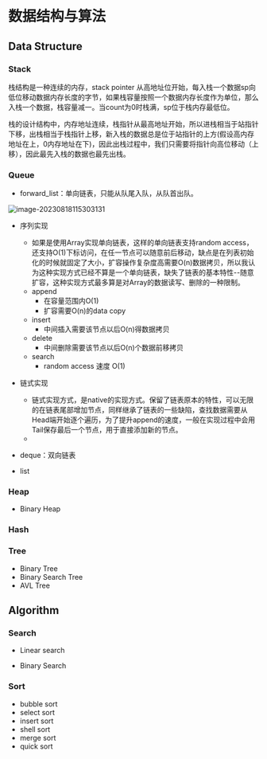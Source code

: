 # 数据结构与算法

## Data Structure

### Stack

栈结构是一种连续的内存，stack pointer 从高地址位开始，每入栈一个数据sp向低位移动数据内存长度的字节，如果栈容量按照一个数据内存长度作为单位，那么入栈一个数据，栈容量减一。当count为0时栈满，sp位于栈内存最低位。

栈的设计结构中，内存地址连续，栈指针从最高地址开始，所以进栈相当于站指针下移，出栈相当于栈指针上移，新入栈的数据总是位于站指针的上方(假设高内存地址在上，0内存地址在下)，因此出栈过程中，我们只需要将指针向高位移动（上移），因此最先入栈的数据也最先出栈。

### Queue

* forward_list：单向链表，只能从队尾入队，从队首出队。

![image-20230818115303131](/home/sparkai/CLionProjects/CPPDataStructure/images/image-20230818115303131.png)

* 序列实现
  * 如果是使用Array实现单向链表，这样的单向链表支持random access，还支持O(1)下标访问，在任一节点可以随意前后移动，缺点是在列表初始化的时候就固定了大小，扩容操作复杂度高需要O(n)数据拷贝，所以我认为这种实现方式已经不算是一个单向链表，缺失了链表的基本特性--随意扩容，这种实现方式最多算是对Array的数据读写、删除的一种限制。
  * append
    * 在容量范围内O(1)
    * 扩容需要O(n)的data copy
  * insert
    * 中间插入需要该节点以后O(n)得数据拷贝
  * delete
    * 中间删除需要该节点以后O(n)个数据前移拷贝
  * search
    * random access 速度 O(1)
* 链式实现
  * 链式实现方式，是native的实现方式。保留了链表原本的特性，可以无限的在链表尾部增加节点，同样继承了链表的一些缺陷，查找数据需要从Head端开始逐个遍历，为了提升append的速度，一般在实现过程中会用Tail保存最后一个节点，用于直接添加新的节点。
  * 

* deque：双向链表

* list

### Heap

* Binary Heap

### Hash

### Tree

* Binary Tree
* Binary Search Tree
* AVL Tree


## Algorithm

### Search

* Linear search

* Binary Search

### Sort

* bubble sort
* select sort
* insert sort
* shell sort
* merge sort
* quick sort